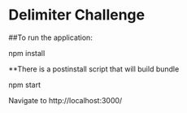 # Delimiter Challenge

##To run the application:

npm install

**There is a postinstall script that will build bundle 

npm start

Navigate to http://localhost:3000/
